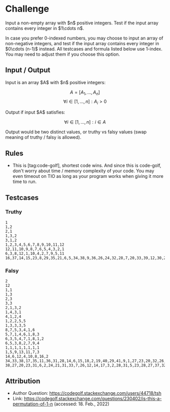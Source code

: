 # Challenge

Input a non-empty array with \$n\$ positive integers. Test if the input array contains every integer in \$1\cdots n\$.

In case you prefer 0-indexed numbers, you may choose to input an array of non-negative integers, and test if the input array contains every integer in \$0\cdots (n-1)\$ instead. All testcases and formula listed below use 1-index. You may need to adjust them if you choose this option.

## Input / Output

Input is an array \$A\$ with \$n\$ positive integers: 

$$ A = \left[A_1,\dots,A_n\right] $$
$$ \forall i \in \left[1,\dots,n\right]: A_i>0 $$

Output if input \$A\$ satisfies:

$$ \forall i \in \left[1,\dots,n\right]: i \in A $$

Output would be two distinct values, or truthy vs falsy values (swap meaning of truthy / falsy is allowed).

## Rules

* This is [tag:code-golf], shortest code wins. And since this is code-golf, don't worry about time / memory complexity of your code. You may even timeout on TIO as long as your program works when giving it more time to run.

## Testcases

### Truthy

```
1
1,2
2,1
1,3,2
3,1,2
1,2,3,4,5,6,7,8,9,10,11,12
12,11,10,9,8,7,6,5,4,3,2,1
6,3,8,12,1,10,4,2,7,9,5,11
16,37,14,15,23,8,29,35,21,6,5,34,38,9,36,26,24,32,28,7,20,33,39,12,30,27,40,22,11,41,42,1,10,19,2,25,17,13,3,18,31,4
```

### Falsy

```
2
12
1,1
1,3
2,3
3,3
2,1,3,2
1,4,3,1
4,1,2,4
1,2,2,5,5
1,3,3,3,5
8,7,5,3,4,1,6
5,7,1,4,6,1,8,3
6,3,5,4,7,1,8,1,2
6,5,3,8,2,7,9,4
1,1,1,1,1,1,1,1
1,5,9,13,11,7,3
14,6,12,4,10,8,16,2
34,33,38,17,35,11,36,31,28,14,6,15,18,2,19,40,29,41,9,1,27,23,20,32,26,25,37,8,13,30,39,7,5,3,21,4,11,16,10,22,12,24
38,27,20,23,31,6,2,24,21,31,33,7,26,12,14,17,3,2,28,31,5,23,28,27,37,32,7,39,22,6,35,42,19,3,35,17,35,40,22,13,27,7
```

## Attribution

- Author Question: https://codegolf.stackexchange.com/users/44718/tsh
- Link: https://codegolf.stackexchange.com/questions/230402/is-this-a-permutation-of-1-n (accessed: 18. Feb., 2022)
